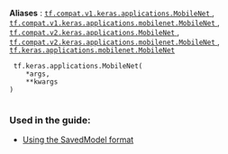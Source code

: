 **Aliases** : [ `tf.compat.v1.keras.applications.MobileNet` ](/api_docs/python/tf/keras/applications/MobileNet), [ `tf.compat.v1.keras.applications.mobilenet.MobileNet` ](/api_docs/python/tf/keras/applications/MobileNet), [ `tf.compat.v2.keras.applications.MobileNet` ](/api_docs/python/tf/keras/applications/MobileNet), [ `tf.compat.v2.keras.applications.mobilenet.MobileNet` ](/api_docs/python/tf/keras/applications/MobileNet), [ `tf.keras.applications.mobilenet.MobileNet` ](/api_docs/python/tf/keras/applications/MobileNet)

```
 tf.keras.applications.MobileNet(
    *args,
    **kwargs
)
 
```

### Used in the guide:
- [Using the SavedModel format](https://tensorflow.google.cn/guide/saved_model)
